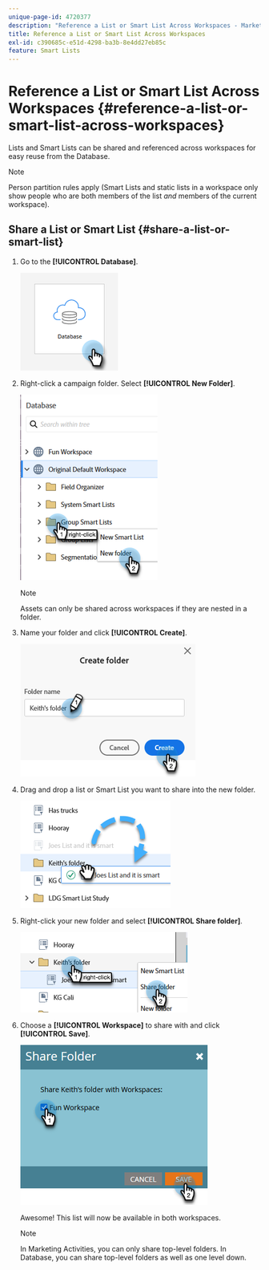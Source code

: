 ```yaml
---
unique-page-id: 4720377
description: "Reference a List or Smart List Across Workspaces - Marketo Docs - Product Documentation"
title: Reference a List or Smart List Across Workspaces
exl-id: c390685c-e51d-4298-ba3b-8e4dd27eb85c
feature: Smart Lists
---
```

# Reference a List or Smart List Across Workspaces {#reference-a-list-or-smart-list-across-workspaces}

Lists and Smart Lists can be shared and referenced across workspaces for easy reuse from the Database.

>[!NOTE]
>
>Person partition rules apply (Smart Lists and static lists in a workspace only show people who are both members of the list _and_ members of the current workspace).

## Share a List or Smart List {#share-a-list-or-smart-list}

1. Go to the **[!UICONTROL Database]**.

   ![](assets/reference-a-list-or-smart-list-across-workspaces-1.png)

1. Right-click a campaign folder. Select **[!UICONTROL New Folder]**.

   ![](assets/reference-a-list-or-smart-list-across-workspaces-2.png)

   >[!NOTE]
   >
   >Assets can only be shared across workspaces if they are nested in a folder.

1. Name your folder and click **[!UICONTROL Create]**.

   ![](assets/reference-a-list-or-smart-list-across-workspaces-3.png)

1. Drag and drop a list or Smart List you want to share into the new folder.

   ![](assets/reference-a-list-or-smart-list-across-workspaces-4.png)

1. Right-click your new folder and select **[!UICONTROL Share folder]**.

   ![](assets/reference-a-list-or-smart-list-across-workspaces-5.png)

1. Choose a **[!UICONTROL Workspace]** to share with and click **[!UICONTROL Save]**.

   ![](assets/reference-a-list-or-smart-list-across-workspaces-6.png)

   Awesome! This list will now be available in both workspaces.

   >[!NOTE]
   >
   >In Marketing Activities, you can only share top-level folders. In Database, you can share top-level folders as well as one level down.

